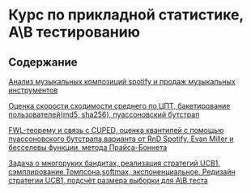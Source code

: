 # Курс по прикладной статистике, A\B тестированию
## Содержание
[Анализ музыкальных композиций spotify и продаж музыкальных инструментов ](hw1.ipynb)

[Оценка скорости сходимости среднего по ЦПТ, бакетирование пользователей(md5, sha256), пуассоновский бутстрап](hw2.ipynb)

[FWL-теорему и связь с CUPED, оценка квантилей с помощью пуассоновского бутстрапа,варианта от RnD Spotify, Evan Miller и бесселевы функции, метода Прайса-Боннета ](hw3.ipynb)

[Задача о многоруких бандитах, реализация стратегий UCB1, сэмплирование Томпсона,softmax, экспоненциальное. Редизайн стратегии UCB1, подсчёт размера выборки для A\B теста](hw4.ipynb)



